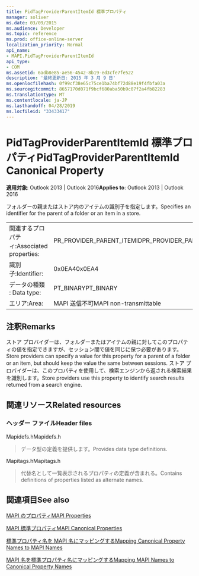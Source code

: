 ```yaml
---
title: PidTagProviderParentItemId 標準プロパティ
manager: soliver
ms.date: 03/09/2015
ms.audience: Developer
ms.topic: reference
ms.prod: office-online-server
localization_priority: Normal
api_name:
- MAPI.PidTagProviderParentItemId
api_type:
- COM
ms.assetid: 6adb8e85-ae56-4542-8b19-ed3cfe7fe522
description: '最終更新日: 2015 年 3 月 9 日'
ms.openlocfilehash: 0f99cf38e65c75ce1ba74bf72d88e19f4fbfa03a
ms.sourcegitcommit: 8657170d071f9bcf680aba50b9c07f2a4fb82283
ms.translationtype: MT
ms.contentlocale: ja-JP
ms.lasthandoff: 04/28/2019
ms.locfileid: "33433417"
---
```

# <a name="pidtagproviderparentitemid-canonical-property"></a><span data-ttu-id="8fc50-103">PidTagProviderParentItemId 標準プロパティ</span><span class="sxs-lookup"><span data-stu-id="8fc50-103">PidTagProviderParentItemId Canonical Property</span></span>

  
  
<span data-ttu-id="8fc50-104">**適用対象**: Outlook 2013 | Outlook 2016</span><span class="sxs-lookup"><span data-stu-id="8fc50-104">**Applies to**: Outlook 2013 | Outlook 2016</span></span> 
  
<span data-ttu-id="8fc50-105">フォルダーの親またはストア内のアイテムの識別子を指定します。</span><span class="sxs-lookup"><span data-stu-id="8fc50-105">Specifies an identifier for the parent of a folder or an item in a store.</span></span>
  
|||
|:-----|:-----|
|<span data-ttu-id="8fc50-106">関連するプロパティ:</span><span class="sxs-lookup"><span data-stu-id="8fc50-106">Associated properties:</span></span>  <br/> |<span data-ttu-id="8fc50-107">PR_PROVIDER_PARENT_ITEMID</span><span class="sxs-lookup"><span data-stu-id="8fc50-107">PR_PROVIDER_PARENT_ITEMID</span></span>  <br/> |
|<span data-ttu-id="8fc50-108">識別子:</span><span class="sxs-lookup"><span data-stu-id="8fc50-108">Identifier:</span></span>  <br/> |<span data-ttu-id="8fc50-109">0x0EA4</span><span class="sxs-lookup"><span data-stu-id="8fc50-109">0x0EA4</span></span>  <br/> |
|<span data-ttu-id="8fc50-110">データの種類 : </span><span class="sxs-lookup"><span data-stu-id="8fc50-110">Data type:</span></span>  <br/> |<span data-ttu-id="8fc50-111">PT_BINARY</span><span class="sxs-lookup"><span data-stu-id="8fc50-111">PT_BINARY</span></span>  <br/> |
|<span data-ttu-id="8fc50-112">エリア:</span><span class="sxs-lookup"><span data-stu-id="8fc50-112">Area:</span></span>  <br/> |<span data-ttu-id="8fc50-113">MAPI 送信不可</span><span class="sxs-lookup"><span data-stu-id="8fc50-113">MAPI non-transmittable</span></span>  <br/> |
   
## <a name="remarks"></a><span data-ttu-id="8fc50-114">注釈</span><span class="sxs-lookup"><span data-stu-id="8fc50-114">Remarks</span></span>

<span data-ttu-id="8fc50-115">ストア プロバイダーは、フォルダーまたはアイテムの親に対してこのプロパティの値を指定できますが、セッション間で値を同じに保つ必要があります。</span><span class="sxs-lookup"><span data-stu-id="8fc50-115">Store providers can specify a value for this property for a parent of a folder or an item, but should keep the value the same between sessions.</span></span> <span data-ttu-id="8fc50-116">ストア プロバイダーは、このプロパティを使用して、検索エンジンから返される検索結果を識別します。</span><span class="sxs-lookup"><span data-stu-id="8fc50-116">Store providers use this property to identify search results returned from a search engine.</span></span>
  
## <a name="related-resources"></a><span data-ttu-id="8fc50-117">関連リソース</span><span class="sxs-lookup"><span data-stu-id="8fc50-117">Related resources</span></span>

### <a name="header-files"></a><span data-ttu-id="8fc50-118">ヘッダー ファイル</span><span class="sxs-lookup"><span data-stu-id="8fc50-118">Header files</span></span>

<span data-ttu-id="8fc50-119">Mapidefs.h</span><span class="sxs-lookup"><span data-stu-id="8fc50-119">Mapidefs.h</span></span>
  
> <span data-ttu-id="8fc50-120">データ型の定義を提供します。</span><span class="sxs-lookup"><span data-stu-id="8fc50-120">Provides data type definitions.</span></span>
    
<span data-ttu-id="8fc50-121">Mapitags.h</span><span class="sxs-lookup"><span data-stu-id="8fc50-121">Mapitags.h</span></span>
  
> <span data-ttu-id="8fc50-122">代替名として一覧表示されるプロパティの定義が含まれる。</span><span class="sxs-lookup"><span data-stu-id="8fc50-122">Contains definitions of properties listed as alternate names.</span></span>
    
## <a name="see-also"></a><span data-ttu-id="8fc50-123">関連項目</span><span class="sxs-lookup"><span data-stu-id="8fc50-123">See also</span></span>



[<span data-ttu-id="8fc50-124">MAPI のプロパティ</span><span class="sxs-lookup"><span data-stu-id="8fc50-124">MAPI Properties</span></span>](mapi-properties.md)
  
[<span data-ttu-id="8fc50-125">MAPI 標準プロパティ</span><span class="sxs-lookup"><span data-stu-id="8fc50-125">MAPI Canonical Properties</span></span>](mapi-canonical-properties.md)
  
[<span data-ttu-id="8fc50-126">標準プロパティ名を MAPI 名にマッピングする</span><span class="sxs-lookup"><span data-stu-id="8fc50-126">Mapping Canonical Property Names to MAPI Names</span></span>](mapping-canonical-property-names-to-mapi-names.md)
  
[<span data-ttu-id="8fc50-127">MAPI 名を標準プロパティ名にマッピングする</span><span class="sxs-lookup"><span data-stu-id="8fc50-127">Mapping MAPI Names to Canonical Property Names</span></span>](mapping-mapi-names-to-canonical-property-names.md)

